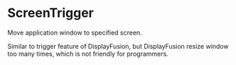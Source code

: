 # ScreenTrigger
 Move application window to specified screen.

Similar to trigger feature of DisplayFusion, but DisplayFusion resize window too many times, which is not friendly for programmers.
